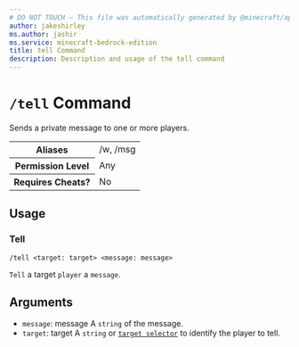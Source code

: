 ```yaml
---
# DO NOT TOUCH — This file was automatically generated by @minecraft/api-docs-generator, to report problems file an issue at https://github.com/Mojang/minecraft-scripting-libraries
author: jakeshirley
ms.author: jashir
ms.service: minecraft-bedrock-edition
title: tell Command
description: Description and usage of the tell command
---
```

# `/tell` Command
Sends a private message to one or more players.

<table>
  <tr>
    <th>Aliases</th>
    <td>/w, /msg</td>
  </tr>
  <tr>
    <th>Permission Level</th>
    <td>Any</td>
  </tr>
  <tr>
    <th>Requires Cheats?</th>
    <td>No</td>
  </tr>
</table>

## Usage
### Tell
`/tell <target: target> <message: message>`

`Tell` a target `player` a `message`.

## Arguments
- `message`: message
A `string` of the message.
- `target`: target
A `string` or [`target selector`](https://learn.microsoft.com/minecraft/creator/documents/commandsintroduction#target-selectors) to identify the player to tell.
